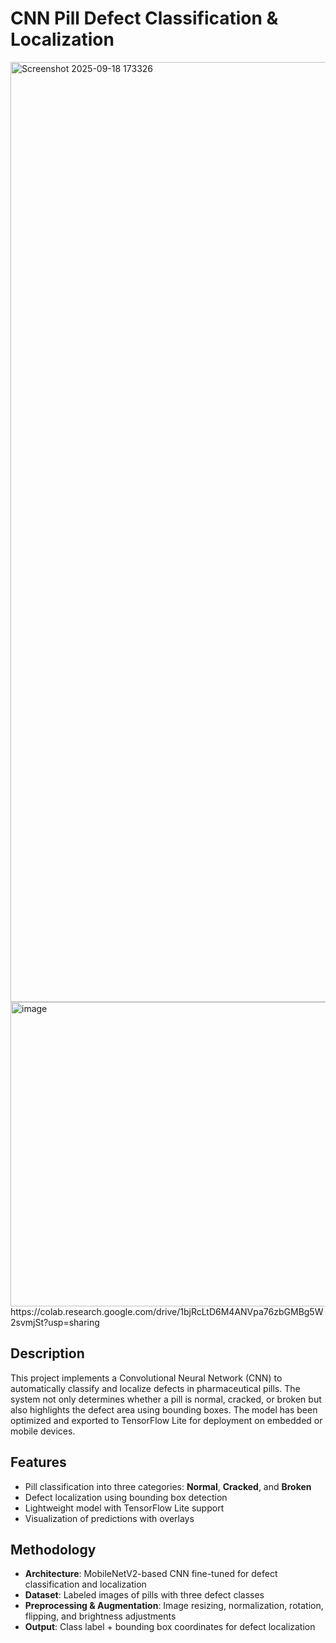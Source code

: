 # CNN Pill Defect Classification & Localization
<img width="2256" height="1504" alt="Screenshot 2025-09-18 173326" src="https://github.com/user-attachments/assets/ae037136-78e1-4c0b-abd4-1214431b6889" />
<img width="1295" height="487" alt="image" src="https://github.com/user-attachments/assets/550a1326-dafb-4bb1-aa86-c75d6566fd9f" />
https://colab.research.google.com/drive/1bjRcLtD6M4ANVpa76zbGMBg5W2svmjSt?usp=sharing

## Description
This project implements a Convolutional Neural Network (CNN) to automatically classify and localize defects in pharmaceutical pills. The system not only determines whether a pill is normal, cracked, or broken but also highlights the defect area using bounding boxes. The model has been optimized and exported to TensorFlow Lite for deployment on embedded or mobile devices.

## Features
- Pill classification into three categories: **Normal**, **Cracked**, and **Broken**  
- Defect localization using bounding box detection  
- Lightweight model with TensorFlow Lite support  
- Visualization of predictions with overlays  

## Methodology
- **Architecture**: MobileNetV2-based CNN fine-tuned for defect classification and localization  
- **Dataset**: Labeled images of pills with three defect classes  
- **Preprocessing & Augmentation**: Image resizing, normalization, rotation, flipping, and brightness adjustments  
- **Output**: Class label + bounding box coordinates for defect localization  
